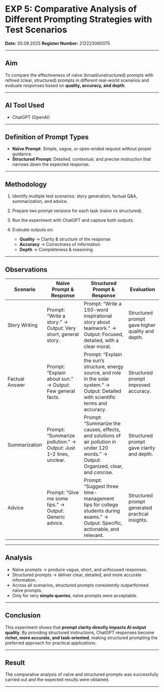 
# **EXP 5: Comparative Analysis of Different Prompting Strategies with Test Scenarios**

**Date:** 05.09.2025
**Register Number:** 212223060075

---

## **Aim**

To compare the effectiveness of naïve (broad/unstructured) prompts with refined (clear, structured) prompts in different real-world scenarios and evaluate responses based on **quality, accuracy, and depth**.

---

## **AI Tool Used**

* ChatGPT (OpenAI)

---

## **Definition of Prompt Types**

* **Naïve Prompt**: Simple, vague, or open-ended request without proper guidance.
* **Structured Prompt**: Detailed, contextual, and precise instruction that narrows down the expected response.

---

## **Methodology**

1. Identify multiple test scenarios: story generation, factual Q\&A, summarization, and advice.
2. Prepare two prompt versions for each task (naïve vs structured).
3. Run the experiment with ChatGPT and capture both outputs.
4. Evaluate outputs on:

   * **Quality** → Clarity & structure of the response
   * **Accuracy** → Correctness of information
   * **Depth** → Completeness & reasoning

---

## **Observations**

| **Scenario**   | **Naïve Prompt & Response**                                       | **Structured Prompt & Response**                                                                                                           | **Evaluation**                                   |
| -------------- | ----------------------------------------------------------------- | ------------------------------------------------------------------------------------------------------------------------------------------ | ------------------------------------------------ |
| Story Writing  | Prompt: “Write a story.” → Output: Very short, general story.     | Prompt: “Write a 150-word inspirational story about teamwork.” → Output: Focused, detailed, with a clear moral.                            | Structured prompt gave higher quality and depth. |
| Factual Answer | Prompt: “Explain about sun.” → Output: Few general facts.         | Prompt: “Explain the sun’s structure, energy source, and role in the solar system.” → Output: Detailed with scientific terms and accuracy. | Structured prompt improved accuracy.             |
| Summarization  | Prompt: “Summarize pollution.” → Output: Just 1–2 lines, unclear. | Prompt: “Summarize the causes, effects, and solutions of air pollution in under 120 words.” → Output: Organized, clear, and concise.       | Structured prompt gave clarity and depth.        |
| Advice         | Prompt: “Give me some tips.” → Output: Generic advice.            | Prompt: “Suggest three time-management tips for college students during exams.” → Output: Specific, actionable, and relevant.              | Structured prompt generated practical insights.  |

---

## **Analysis**

* Naïve prompts → produce vague, short, and unfocused responses.
* Structured prompts → deliver clear, detailed, and more accurate information.
* Across all scenarios, structured prompts consistently outperformed naïve prompts.
* Only for very **simple queries**, naïve prompts were acceptable.

---

## **Conclusion**

This experiment shows that **prompt clarity directly impacts AI output quality**. By providing structured instructions, ChatGPT responses become **richer, more accurate, and task-oriented**, making structured prompting the preferred approach for practical applications.

---

## **Result**

The comparative analysis of naïve and structured prompts was successfully carried out and the expected results were obtained.

---

